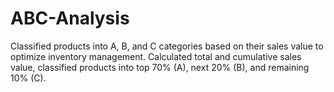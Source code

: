 # ABC-Analysis
Classified products into A, B, and C categories based on their sales value to optimize inventory management. Calculated total and cumulative sales value, classified products into top 70% (A), next 20% (B), and remaining 10% (C).
